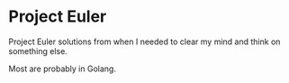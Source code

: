 # Project Euler
Project Euler solutions from when I needed to clear my mind and think on something else.

Most are probably in Golang.
